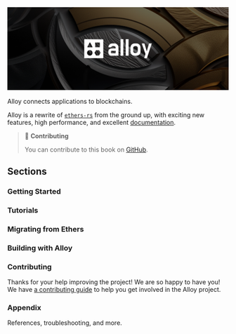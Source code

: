 <img src="images/banner.png">

Alloy connects applications to blockchains.

Alloy is a rewrite of [`ethers-rs`](https://github.com/gakonst/ethers-rs) from the ground up, with exciting new
features, high performance, and excellent [documentation](https://alloy-rs.github.io/alloy/).

> 📖 **Contributing**
>
> You can contribute to this book on [GitHub](https://github.com/alloy-rs/book).

## Sections

### Getting Started

### Tutorials

### Migrating from Ethers

### Building with Alloy

### Contributing

Thanks for your help improving the project! We are so happy to have you! We have
[a contributing guide](https://github.com/alloy-rs/book/tree/main/CONTRIBUTING.md) to help you get involved in the
Alloy project.

### Appendix

References, troubleshooting, and more.
